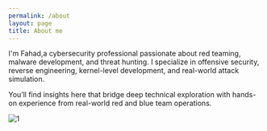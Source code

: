 ```yaml
---
permalink: /about
layout: page
title: About me
---
```


I'm Fahad,a cybersecurity professional passionate about red teaming, malware development, and threat hunting. I specialize in offensive security, reverse engineering, kernel-level development, and real-world attack simulation.

You’ll find insights here that bridge deep technical exploration with hands-on experience from real-world red and blue team operations.


![1](https://giffiles.alphacoders.com/206/206734.gif)
